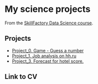 # My science projects

From the [SkillFactory Data Science course](hhtp://skillfactory.ru/data-scientist).

## Projects

* [Project_0. Game - Guess a number](https://github.com/maxix63/sf_data_science/tree/main/Project_0)
* [Project_1. Job analysis on hh.ru](https://github.com/maxix63/sf_data_science/tree/main/Project_1)
* [Project_3. Forecast for hotel score.](https://github.com/maxix63/sf_data_science/tree/main/Project_3)

## Link to CV
    